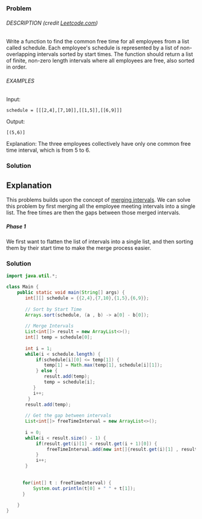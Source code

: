 
### Problem

###### DESCRIPTION (credit [Leetcode.com](https://leetcode.com/problems/employee-free-time/))

Write a function to find the common free time for all employees from a list called schedule. Each employee's schedule is represented by a list of non-overlapping intervals sorted by start times. The function should return a list of finite, non-zero length intervals where all employees are free, also sorted in order.

###### EXAMPLES

Input:

`schedule = [[[2,4],[7,10]],[[1,5]],[[6,9]]]`

Output:

`[(5,6)]`

Explanation: The three employees collectively have only one common free time interval, which is from 5 to 6.

### Solution

## Explanation

This problems builds upon the concept of [merging intervals](https://www.hellointerview.com/learn/code/intervals/merge-intervals). We can solve this problem by first merging all the employee meeting intervals into a single list. The free times are then the gaps between those merged intervals.

##### Phase 1

We first want to flatten the list of intervals into a single list, and then sorting them by their start time to make the merge process easier.


### Solution

```java
import java.util.*;

class Main {
    public static void main(String[] args) {
       int[][] schedule = {{2,4},{7,10},{1,5},{6,9}};
       
       // Sort by Start Time
       Arrays.sort(schedule, (a , b) -> a[0] - b[0]);
       
       // Merge Intervals
       List<int[]> result = new ArrayList<>();
       int[] temp = schedule[0];
       
       int i = 1;
       while(i < schedule.length) {
           if(schedule[i][0] <= temp[1]) {
              temp[1] = Math.max(temp[1], schedule[i][1]);
           } else {
              result.add(temp);
              temp = schedule[i];
          }
          i++;
        }
       result.add(temp);
       
       // Get the gap between intervals
       List<int[]> freeTimeInterval = new ArrayList<>();
      
       i = 0;
       while(i < result.size() - 1) {
           if(result.get(i)[1] < result.get(i + 1)[0]) {
               freeTimeInterval.add(new int[]{result.get(i)[1] , result.get(i + 1)[0]});
           }
           i++;
       }
       
       
      for(int[] t : freeTimeInterval) {
          System.out.println(t[0] + " " + t[1]);
      }
       
    }
}
```

